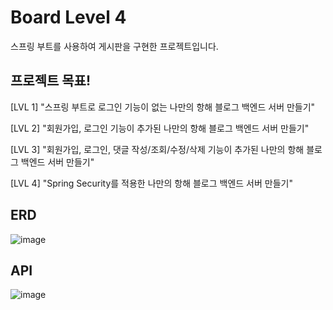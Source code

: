 # Board Level 4
스프링 부트를 사용하여 게시판을 구현한 프로젝트입니다. 

## 프로젝트 목표!
[LVL 1] "스프링 부트로 로그인 기능이 없는 나만의 항해 블로그 백엔드 서버 만들기" 

[LVL 2] "회원가입, 로그인 기능이 추가된 나만의 항해 블로그 백엔드 서버 만들기"

[LVL 3] "회원가입, 로그인, 댓글 작성/조회/수정/삭제 기능이 추가된 나만의 항해 블로그 백엔드 서버 만들기" 

[LVL 4] "Spring Security를 적용한 나만의 항해 블로그 백엔드 서버 만들기"


## ERD
![image](https://user-images.githubusercontent.com/53467997/233940210-2e35008c-d5f3-4e2d-9627-ec4bf44d881d.png)


## API
![image](https://user-images.githubusercontent.com/53467997/234758485-14630d72-55e5-4856-9e53-e7d349e247ff.png)




